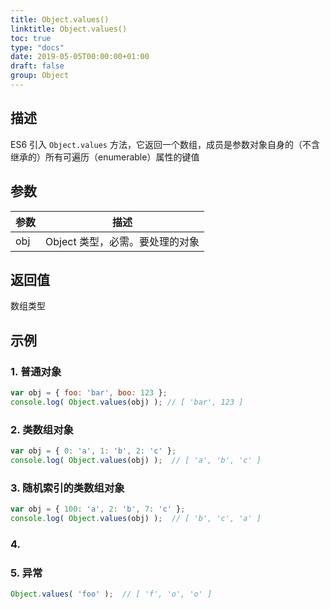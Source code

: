 ```yaml
---
title: Object.values()
linktitle: Object.values()
toc: true
type: "docs"
date: 2019-05-05T00:00:00+01:00
draft: false
group: Object
---
```


## 描述

ES6 引入 `Object.values` 方法，它返回一个数组，成员是参数对象自身的（不含继承的）所有可遍历（enumerable）属性的键值

## 参数

参数 | 描述
--- | ---
obj | Object 类型，必需。要处理的对象


## 返回值

数组类型

## 示例

### 1. 普通对象

```js
var obj = { foo: 'bar', boo: 123 };
console.log( Object.values(obj) ); // [ 'bar', 123 ]
```

### 2. 类数组对象

```js
var obj = { 0: 'a', 1: 'b', 2: 'c' };
console.log( Object.values(obj) );  // [ 'a', 'b', 'c' ]
```

### 3. 随机索引的类数组对象

```js
var obj = { 100: 'a', 2: 'b', 7: 'c' };
console.log( Object.values(obj) );  // [ 'b', 'c', 'a' ]
```

### 4. 

### 5. 异常

```js
Object.values( 'foo' );  // [ 'f', 'o', 'o' ] 
```
